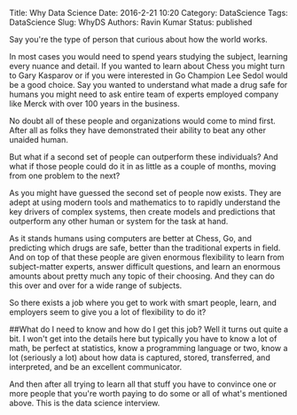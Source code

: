 Title: Why Data Science
Date: 2016-2-21 10:20
Category: DataScience
Tags: DataScience
Slug: WhyDS
Authors: Ravin Kumar
Status: published


Say you're the type of person that curious about how the world 
works. 
  
In most cases you would need to spend years studying the subject,
learning every nuance and detail. If you wanted to learn about Chess
you might turn to Gary Kasparov or if you were interested in Go 
Champion Lee Sedol would be a good choice.
Say you wanted to understand what made a drug safe for humans
you might need to ask entire team of experts employed company 
like Merck with over 100 years in the business.

No doubt all of these people and organizations would 
come to mind first. After all as folks
they have demonstrated their ability to beat any
other unaided human.

But what if a second set of people can outperform these 
individuals? And what if those people could do it in as little
as a couple of months, moving from one problem to the next?

As you might have guessed the second set of people now exists.
They are adept at using modern tools and mathematics to 
to rapidly understand the key drivers
of complex systems, then create models and predictions
that outperform any other human or system for the task at hand.

As it stands humans using computers are better at Chess, Go,
and predicting which drugs are safe, better than the traditional experts in
field. And on top of that these people are given enormous flexibility
to learn from subject-matter experts, answer difficult questions,
and learn an enormous amounts about pretty much any topic 
of their choosing. And they can do this over and over
for a wide range of subjects.

So there exists a job where you get to work with smart people,
learn, and employers seem to give you a lot of flexibility to do it?

##What do I need to know and how do I get this job?
Well it turns out quite a bit. I won't get into the details here
but typically you have to know a lot of math, be perfect at statistics,
know a programming language or two, know a lot (seriously a lot) about how
data is captured, stored, transferred, and interpreted, and be an excellent
communicator.

And then after all trying to learn all that stuff you  have to convince
one or more people that you're worth paying to do some or all of what's mentioned
above. This is the data science interview.

